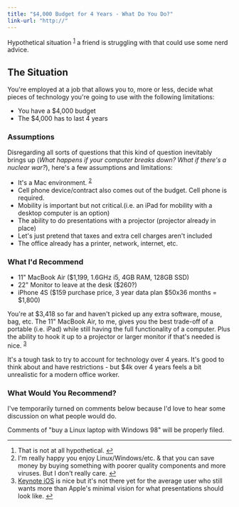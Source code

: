 ```yaml
---
title: "$4,000 Budget for 4 Years - What Do You Do?"
link-url: "http://"
---
```

<p>Hypothetical situation <sup id="fnref-19770:1"><a href="#fn-19770:1" rel="footnote">1</a></sup> a friend is struggling with that could use some nerd advice.</p>
<h2>The Situation</h2>
<p>You're employed at a job that allows you to, more or less, decide what pieces of technology you're going to use with the following limitations:</p>
<ul>
<li>You have a $4,000 budget</li>
<li>The $4,000 has to last 4 years</li>
</ul>
<h3>Assumptions</h3>
<p>Disregarding all sorts of questions that this kind of question inevitably brings up (<em>What happens if your computer breaks down? What if there's a nuclear war?</em>), here's a few assumptions and limitations:</p>
<ul>
<li>It's a Mac environment. <sup id="fnref-19770:2"><a href="#fn-19770:2" rel="footnote">2</a></sup></li>
<li>Cell phone device/contract also comes out of the budget. Cell phone is required.</li>
<li>Mobility is important but not critical.(i.e. an iPad for mobility with a desktop computer is an option)</li>
<li>The ability to do presentations with a projector (projector already in place)</li>
<li>Let's just pretend that taxes and extra cell charges aren't included</li>
<li>The office already has a printer, network, internet, etc.</li>
</ul>
<h3>What I'd Recommend</h3>
<ul>
<li>11" MacBook Air ($1,199, 1.6GHz i5, 4GB RAM, 128GB SSD)</li>
<li>22" Monitor to leave at the desk ($260?)</li>
<li>iPhone 4S ($159 purchase price, 3 year data plan $50x36 months = $1,800)</li>
</ul>
<p>You're at $3,418 so far and haven't picked up any extra software, mouse, bag, etc. The 11" MacBook Air, to me, gives you the best trade-off of a portable (i.e. iPad) while still having the full functionality of a computer. Plus the ability to hook it up to a projector or larger monitor if that's needed is nice. <sup id="fnref-19770:3"><a href="#fn-19770:3" rel="footnote">3</a></sup></p>
<p>It's a tough task to try to account for technology over 4 years. It's good to think about and have restrictions - but $4k over 4 years feels a bit unrealistic for a modern office worker.</p>
<h3>What Would You Recommend?</h3>
<p>I've temporarily turned on comments below because I'd love to hear some discussion on what people would do.</p>
<p>Comments of "buy a Linux laptop with Windows 98" will be properly filed.</p>
<div class="footnotes">
<hr />
<ol>
<li id="fn-19770:1">
That is not at all hypothetical.&#160;<a href="#fnref-19770:1" rev="footnote">&#8617;</a>
</li>
<li id="fn-19770:2">
I'm really happy you enjoy Linux/Windows/etc. &amp; that you can save money by buying something with poorer quality components and more viruses. But I don't really care.&#160;<a href="#fnref-19770:2" rev="footnote">&#8617;</a>
</li>
<li id="fn-19770:3">
<a href="http://click.linksynergy.com/fs-bin/stat?id=6PFrOqNV4B8&offerid=146261&type=3&subid=0&tmpid=1826&RD_PARM1=http%253A%252F%252Fitunes.apple.com%252Fca%252Fapp%252Fkeynote%252Fid361285480%253Fmt%253D8%2526uo%253D4%2526partnerId%253D30" target="itunes_store">Keynote iOS</a> is nice but it's not there yet for the average user who still wants more than Apple's minimal vision for what presentations should look like.&#160;<a href="#fnref-19770:3" rev="footnote">&#8617;</a>
</li>
</ol>
</div>
